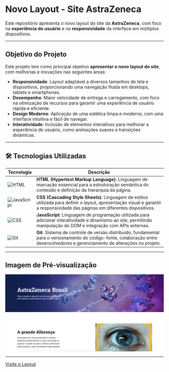 # Novo Layout - Site AstraZeneca

Este repositório apresenta o novo layout do site da **AstraZeneca**, com foco na **experiência do usuário** e na **responsividade** da interface em múltiplos dispositivos.

---

## Objetivo do Projeto

Este projeto tem como principal objetivo **apresentar o novo layout do site**, com melhorias e inovações nas seguintes áreas:

- **Responsividade**: Layout adaptável a diversos tamanhos de tela e dispositivos, proporcionando uma navegação fluida em desktops, tablets e smartphones.
- **Desempenho**: Maior velocidade de entrega e carregamento, com foco na otimização de recursos para garantir uma experiência de usuário rápida e eficiente.
- **Design Moderno**: Aplicação de uma estética limpa e moderna, com uma interface intuitiva e fácil de navegar.
- **Interatividade**: Inclusão de elementos interativos para melhorar a experiência do usuário, como animações suaves e transições dinâmicas.

---

## 🛠️ Tecnologias Utilizadas

| **Tecnologia** | **Descrição** |
|----------------|--------------|
| <img src="https://cdn-icons-png.flaticon.com/512/15466/15466163.png" alt="HTML" width="20" /> | **HTML (Hypertext Markup Language)**: Linguagem de marcação essencial para a estruturação semântica do conteúdo e definição da hierarquia da página. |
| <img src="https://cdn-icons-png.flaticon.com/512/732/732190.png" alt="JavaScript" width="20" /> | **CSS (Cascading Style Sheets)**: Linguagem de estilos utilizada para definir o layout, apresentação visual e garantir a responsividade das páginas em diferentes dispositivos. |
| <img src="https://cdn-icons-png.flaticon.com/512/5968/5968292.png" alt="CSS" width="20" /> | **JavaScript**: Linguagem de programação utilizada para adicionar interatividade e dinamismo ao site, permitindo manipulação do DOM e integração com APIs externas. |
| <img src="https://cdn-icons-png.flaticon.com/512/174/174854.png" alt="Git" width="20" /> | **Git**: Sistema de controle de versão distribuído, fundamental para o versionamento do código-fonte, colaboração entre desenvolvedores e gerenciamento de alterações no projeto. |
--- 

## Imagem de Pré-visualização

<img src="/home.png" alt="Preview do Layout AstraZeneca" width="600" />

---

[Visite o Layout](#)
